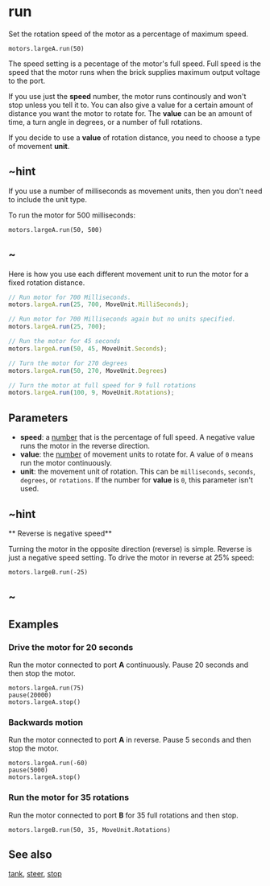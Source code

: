 # run

Set the rotation speed of the motor as a percentage of maximum speed.

```sig
motors.largeA.run(50)
```

The speed setting is a pecentage of the motor's full speed. Full speed is the speed that the motor runs when the brick supplies maximum output voltage to the port.

If you use just the **speed** number, the motor runs continously and won't stop unless you tell it to. You can also give a value for a certain amount of distance you want the motor to rotate for. The **value** can be an amount of time, a turn angle in degrees, or a number of full rotations.

If you decide to use a **value** of rotation distance, you need to choose a type of movement **unit**.

## ~hint

If you use a number of milliseconds as movement units, then you don't need to include the unit type.

To run the motor for 500 milliseconds:

```block
motors.largeA.run(50, 500)
```

## ~

Here is how you use each different movement unit to run the motor for a fixed rotation distance.

```typescript
// Run motor for 700 Milliseconds. 
motors.largeA.run(25, 700, MoveUnit.MilliSeconds);

// Run motor for 700 Milliseconds again but no units specified. 
motors.largeA.run(25, 700);

// Run the motor for 45 seconds
motors.largeA.run(50, 45, MoveUnit.Seconds);

// Turn the motor for 270 degrees
motors.largeA.run(50, 270, MoveUnit.Degrees)

// Turn the motor at full speed for 9 full rotations
motors.largeA.run(100, 9, MoveUnit.Rotations);
```

## Parameters

* **speed**: a [number](/types/number) that is the percentage of full speed. A negative value runs the motor in the reverse direction.
* **value**: the [number](/types/number) of movement units to rotate for. A value of `0` means run the motor continuously.
* **unit**: the movement unit of rotation. This can be `milliseconds`, `seconds`, `degrees`, or `rotations`. If the number for **value** is `0`, this parameter isn't used.

## ~hint

** Reverse is negative speed**

Turning the motor in the opposite direction (reverse) is simple. Reverse is just a negative speed setting. To drive the motor in reverse at 25% speed:

```block
motors.largeB.run(-25)
```

## ~

## Examples

### Drive the motor for 20 seconds

Run the motor connected to port **A** continuously. Pause 20 seconds and then stop the motor.

```blocks
motors.largeA.run(75)
pause(20000)
motors.largeA.stop()
```

### Backwards motion

Run the motor connected to port **A** in reverse. Pause 5 seconds and then stop the motor.

```blocks
motors.largeA.run(-60)
pause(5000)
motors.largeA.stop()
```

### Run the motor for 35 rotations

Run the motor connected to port **B** for 35 full rotations and then stop.

```blocks
motors.largeB.run(50, 35, MoveUnit.Rotations)
```

## See also

[tank](/reference/motors/synced/tank), [steer](/reference/motors/synced/steer), [stop](/reference/motors/motor/stop)